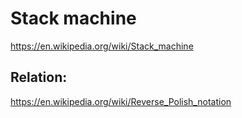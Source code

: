 # Stack machine
https://en.wikipedia.org/wiki/Stack_machine

## Relation:
https://en.wikipedia.org/wiki/Reverse_Polish_notation
